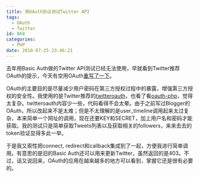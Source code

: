```yaml
---
title: 用OAuth协议测试Twitter API
tags:
  - OAuth
  - Twitter
id: 868
categories:
  - PHP
date: 2010-07-25 23:46:21
---
```


去年用Basic Auth做的Twitter API测试已经无法使用，早就看到Twitter推荐OAuth的提示，今天有空用OAuth[重写了一下](http://lab.zhaiduo.com/test/)。

OAuth的主要目的是尽量减少用户密码在第三方授权过程中的暴露，增强第三方授权的安全性。我使用的是Twitter推荐的[twitteroauth](http://github.com/abraham/twitteroauth)，也看了看[oauth-php](http://code.google.com/p/oauth-php/)，觉得太复杂。twitteroauth内容少一些，代码看得不会太晕。由于之前写过Blogger的OAuth，所以改起来不是太难；但是不太理解的是user_timeline调用起来太过复杂，本来简单一个网址的调用，现在还要KEY和SECRET，加上用户名和密码才能获取。我的测试只是简单获取Tweets列表以及获取相关的followers，来来去去的token验证显得多此一举。

于是我又索性把connect, redirect和callback集成到了一起，方便我进行简单调用。有意思的是旧的Basic Auth还可以用来更新Twitter，虽然返回的是403。不过，话又说回来，OAuth的应用在越来越多的地方可以看到，掌握它还是很有必要的。